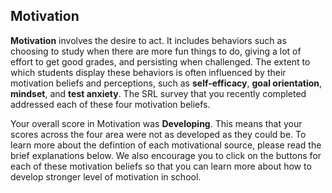 ## Motivation

**Motivation** involves the desire to act. It includes behaviors such as choosing to study when there are more fun things to do, giving a lot of effort to get good grades, and persisting when challenged. The extent to which students display these behaviors is often influenced by their motivation beliefs and perceptions, such as **self-efficacy**, **goal orientation**, **mindset**, and **test anxiety**. The SRL survey that you recently completed addressed each of these four motivation beliefs.   

Your overall score in Motivation was **Developing**. This means that your scores across the four area were not as developed as they could be. To learn more about the defintion of each motivational source, please read the brief explanations below. We also encourage you to click on the buttons for each of these motivation beliefs so that you can learn more about how to develop stronger level of motivation in school. 
